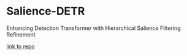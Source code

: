 # Salience-DETR

Enhancing Detection Transformer with Hierarchical Salience Filtering Refinement

[link to repo](https://github.com/xiuqhou/Salience-DETR?utm_source=tldrai)
